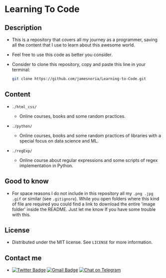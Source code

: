 # Learning To Code

## Description

- This is a repository that covers all my journey as a programmer, saving all the content that I use to learn about this awesome world.

- Feel free to use this code as better you consider.

- Consider to clone this repository, copy and paste this line in your terminal:
    ```sh
    git clone https://github.com/jamesnoria/Learning-to-Code.git
    ```
## Content

- `./html_css/`

    - Online courses, books and some random practices.

- `./python/`

    - Online courses, books and some random practices of libraries with a special focus on data science and ML.

- `./regExp/`

    - Online course about regular expressions and some scripts of regex implementation in Python.

## Good to know

- For space reasons I do not include in this repository all my `.png .jpg .gif` or similar (see `.gitignore`). While you open folders where this kind of file are required you could find a link to download the entire 'image folder' inside the README. Just let me know If you have some trouble with this. 


## License

- Distributed under the MIT license. See `LICENSE` for more information.

## Contact me

- [![Twitter Badge](https://img.shields.io/badge/-James_Noria-1ca0f1?style=flat-square&logo=twitter&logoColor=white&link=https://twitter.com/jamesnoria)](https://twitter.com/jamesnoria) [![Gmail Badge](https://img.shields.io/badge/-jamesnoria@gmail.com-c14438?style=flat-square&logo=Gmail&logoColor=white&link=mailto:jamesnoria@gmail.com)](mailto:jamesnoria@gmail.com) [![Chat on Telegram](https://img.shields.io/badge/Chat%20on-Telegram-brightgreen.svg)](https://t.me/jamesnoria) 
